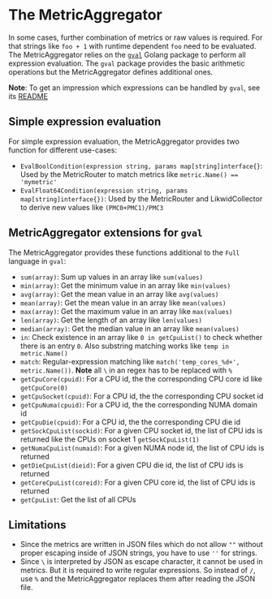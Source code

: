 <!--
---
title: Metric Aggregator
description: Subsystem for evaluating expressions on metrics (deprecated)
categories: [cc-metric-collector]
tags: ['Developer']
weight: 1
hugo_path: docs/reference/cc-metric-collector/internal/metricaggregator/_index.md
---
-->

# The MetricAggregator

In some cases, further combination of metrics or raw values is required. For that strings like `foo + 1` with runtime dependent `foo` need to be evaluated. The MetricAggregator relies on the [`gval`](https://github.com/PaesslerAG/gval) Golang package to perform all expression evaluation. The `gval` package provides the basic arithmetic operations but the MetricAggregator defines additional ones.

**Note**: To get an impression which expressions can be handled by `gval`, see its [README](https://github.com/PaesslerAG/gval/blob/master/README.md)

## Simple expression evaluation

For simple expression evaluation, the MetricAggregator provides two function for different use-cases:
- `EvalBoolCondition(expression string, params map[string]interface{}`: Used by the MetricRouter to match metrics like `metric.Name() == 'mymetric'`
- `EvalFloat64Condition(expression string, params map[string]interface{})`: Used by the MetricRouter and LikwidCollector to derive new values like `(PMC0+PMC1)/PMC3`

## MetricAggregator extensions for `gval`

The MetricAggregator provides these functions additional to the `Full` language in `gval`:
- `sum(array)`: Sum up values in an array like `sum(values)`
- `min(array)`: Get the minimum value in an array like `min(values)`
- `avg(array)`: Get the mean value in an array like `avg(values)`
- `mean(array)`: Get the mean value in an array like `mean(values)`
- `max(array)`: Get the maximum value in an array like `max(values)`
- `len(array)`: Get the length of an array like `len(values)`
- `median(array)`: Get the median value in an array like `mean(values)`
- `in`: Check existence in an array like `0 in getCpuList()` to check whether there is an entry `0`. Also substring matching works like `temp in metric.Name()`
- `match`: Regular-expression matching like `match('temp_cores_%d+', metric.Name())`. **Note** all `\` in an regex has to be replaced with `%`
- `getCpuCore(cpuid)`: For a CPU id, the the corresponding CPU core id like `getCpuCore(0)`
- `getCpuSocket(cpuid)`: For a CPU id, the the corresponding CPU socket id
- `getCpuNuma(cpuid)`: For a CPU id, the the corresponding NUMA domain id
- `getCpuDie(cpuid)`: For a CPU id, the the corresponding CPU die id
- `getSockCpuList(sockid)`: For a given CPU socket id, the list of CPU ids is returned like the CPUs on socket 1 `getSockCpuList(1)`
- `getNumaCpuList(numaid)`: For a given NUMA node id, the list of CPU ids is returned
- `getDieCpuList(dieid)`: For a given CPU die id, the list of CPU ids is returned
- `getCoreCpuList(coreid)`: For a given CPU core id, the list of CPU ids is returned
- `getCpuList`: Get the list of all CPUs

## Limitations

- Since the metrics are written in JSON files which do not allow `""` without proper escaping inside of JSON strings, you have to use `''` for strings.
- Since `\` is interpreted by JSON as escape character, it cannot be used in metrics. But it is required to write regular expressions. So instead of `/`, use `%` and the MetricAggregator replaces them after reading the JSON file.

